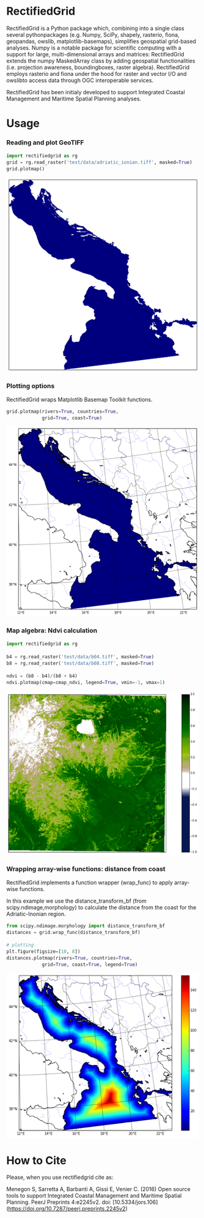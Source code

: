 RectifiedGrid
=============

RectifiedGrid is a Python package which, combining into a single class
several pythonpackages (e.g. Numpy, SciPy, shapely, rasterio, fiona,
geopandas, owslib, matplotlib-basemaps), simplifies geospatial
grid-based analyses. Numpy is a notable package for scientific
computing with a support for large, multi-dimensional
arrays and matrices: RectifiedGrid extends the numpy MaskedArray class
by adding geospatial functionalities (i.e. projection awareness,
boundingboxes, raster algebra). RectifiedGrid employs rasterio and
fiona under the hood for raster and vector I/O and owslibto access
data through OGC interoperable services.

RectifiedGrid has been initialy developed to support Integrated
Coastal Management and Maritime Spatial Planning analyses.


Usage
=====

### Reading and plot GeoTIFF 

```python
import rectifiedgrid as rg
grid = rg.read_raster('test/data/adriatic_ionian.tiff', masked=True)
grid.plotmap()
```

![Alt text](/docs/images/adriatic_ionian_grid.png?raw=true "Adriatic Ionian Grid")

### Plotting options

RectifiedGrid wraps Matplotlib Basemap Toolkit functions.

```python
grid.plotmap(rivers=True, countries=True,
             grid=True, coast=True)
```

![Alt text](/docs/images/plot_options.png?raw=true "Plotting options")


### Map algebra: Ndvi calculation

```python
import rectifiedgrid as rg

b4 = rg.read_raster('test/data/b04.tiff', masked=True)
b8 = rg.read_raster('test/data/b08.tiff', masked=True)

ndvi = (b8 - b4)/(b8 + b4)
ndvi.plotmap(cmap=cmap_ndvi, legend=True, vmin=-1, vmax=1)
```

![Alt text](/docs/images/ndvi.png?raw=true "Ndvi example")


### Wrapping array-wise functions: distance from coast

RectifiedGrid implements a function wrapper (wrap_func) to apply
array-wise functions.

In this example we use the distance_transform_bf (from
scipy.ndimage,morphology) to calculate the distance from the coast for
the Adriatic-Inonian region.

```python
from scipy.ndimage.morphology import distance_transform_bf
distances = grid.wrap_func(distance_transform_bf)

# plotting
plt.figure(figsize=[10, 8])
distances.plotmap(rivers=True, countries=True,
             grid=True, coast=True, legend=True)

```

![Alt text](/docs/images/distances.png?raw=true "Distances example")

How to Cite
===========
Please, when you use rectifiedgrid cite as:

Menegon S, Sarretta A, Barbanti A, Gissi E, Venier C. (2016) Open
source tools to support Integrated Coastal Management and Maritime
Spatial Planning. PeerJ Preprints 4:e2245v2. doi: [10.5334/jors.106]
(https://doi.org/10.7287/peerj.preprints.2245v2)
